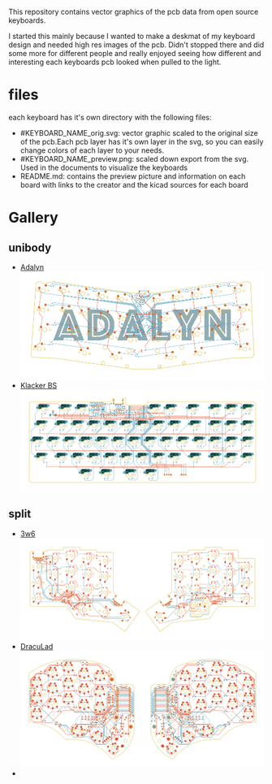 This repository contains vector graphics of the pcb data from open source keyboards.

I started this mainly because I wanted to make a deskmat of my keyboard design and needed high res images of the pcb.
Didn't stopped there and did some more for different people and really enjoyed seeing how different and interesting each keyboards pcb looked when pulled to the light.

# files
each keyboard has it's own directory with the following files: 
- #KEYBOARD_NAME_orig.svg: vector graphic scaled to the original size of the pcb.Each pcb layer has it's own layer in the svg, so you can easily change colors of each layer to your needs.
- #KEYBOARD_NAME_preview.png: scaled down export from the svg. Used in the documents to visualize the keyboards
- README.md: contains the preview picture and information on each board with links to the creator and the kicad sources for each board

# Gallery
## unibody
- [Adalyn](./Adalyn) ![Adalyn](./Adalyn/adalyn_preview.png)
- [Klacker BS](./Klacker_BS) ![Klacker BS](./Klacker_BS/klacker_bs_preview.png)

## split
- [3w6](./3W6) ![3w6](./3W6/3w6_preview.png)
- [DracuLad](./DracuLad) ![DracuLad](./DracuLad/draculad_preview.png)
- 


